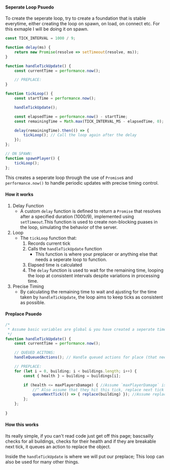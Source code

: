 
#### Seperate Loop Psuedo

To create the seperate loop, try to create a foundation that is stable everytime, either creating the loop on spawn, on load, on connect etc. For this exmaple I will be doing it on spawn. 

```js
const TICK_INTERVAL = 1000 / 9;

function delay(ms) {
    return new Promise(resolve => setTimeout(resolve, ms));
}

function handleTickUpdate() {
    const currentTime = performance.now();

    // PREPLACE:
}

function tickLoop() {
    const startTime = performance.now();

    handleTickUpdate();

    const elapsedTime = performance.now() - startTime;
    const remainingTime = Math.max(TICK_INTERVAL_MS - elapsedTime, 0);

    delay(remainingTime).then(() => {
        tickLoop(); // Call the loop again after the delay
    });
};

// ON SPAWN:
function spawnPlayer() {
    tickLoop();
};

```

This creates a seperate loop through the use of `Promise`s and `performance.now()` to handle periodic updates with precise timing control. 

#### How it works

1. Delay Function
   * A custom `delay` function is defined to return a `Promise` that resolves after a specified duration (1000/9), implemented using `setTimeout`.This function is used to create non-blocking puases in the loop, simulating the behavior of the server.
2. Loop
   * The `tickLoop` function that:
        1. Records current tick
        2. Calls the `handleTickUpdate` function
           * This function is where your preplacer or anything else that needs a seperate loop to function.
        3. Elapsed time is calculated
        4. The `delay` function is used to wait for the remaining time, looping the loop at consistent intervals despite variations in processing time.
3. Precise Timing
   * By calculating the remaining time to wait and ajusting for the time taken by `handleTickUpdate`, the loop aims to keep ticks as consistent as possible.
  
#### Preplace Psuedo

```js
/*
 * Assume basic variables are global & you have created a seperate time loop
 */
function handleTickUpdate() {
    const currentTime = performance.now();

    // QUEUED ACITONS:
    handleQueuedActions(); // Handle queued actions for place (that need a sperate loop and don't need player value updates)

    // PREPLACE:
    for (let i = 0, building; i < buildings.length; i++) {
        const { health } = building = buildings[i];

        if (health <= maxPlayersDamage) { //Assume `maxPlayerDamage` is defined and inlcudes all player damage
            //^ Also assume that they hit this tick, replace next tick
            queueNextTick(() => { replace(building) }); //Assume replace & queueNextTick are defined
        };
    };
  
}
```

#### How this works

Its really simple, if you can't read code just get off this page; bascsailly checks for all buildings, checks for their health and if they are breakable next tick, it queues an action to replace the object.

Inside the `handleTickUpdate` is where we will put our preplace; This loop can also be used for many other things. 

